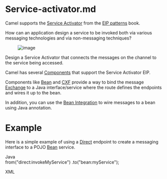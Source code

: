 # Service-activator.md

Camel supports the [Service
Activator](https://www.enterpriseintegrationpatterns.com/patterns/messaging/MessagingAdapter.html)
from the [EIP patterns](#enterprise-integration-patterns.adoc) book.

How can an application design a service to be invoked both via various
messaging technologies and via non-messaging techniques?

<figure>
<img src="eip/MessagingAdapterSolution.gif" alt="image" />
</figure>

Design a Service Activator that connects the messages on the channel to
the service being accessed.

Camel has several [Components](#ROOT:index.adoc) that support the
Service Activator EIP.

Components like [Bean](#ROOT:bean-component.adoc) and
[CXF](#ROOT:bean-component.adoc) provide a way to bind the message
[Exchange](#manual::exchange.adoc) to a Java interface/service where the
route defines the endpoints and wires it up to the bean.

In addition, you can use the [Bean
Integration](#manual::bean-integration.adoc) to wire messages to a bean
using Java annotation.

# Example

Here is a simple example of using a
[Direct](#ROOT:direct-component.adoc) endpoint to create a messaging
interface to a POJO [Bean](#ROOT:bean-component.adoc) service.

Java  
from("direct:invokeMyService")
.to("bean:myService");

XML  
<route>  
<from uri="direct:invokeMyService"/>  
<to uri="bean:myService"/>  
</route>
